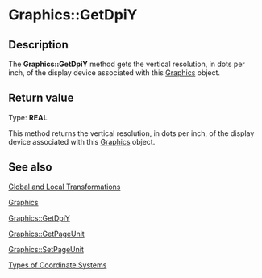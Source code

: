 # Graphics::GetDpiY

## Description

The **Graphics::GetDpiY** method gets the vertical resolution, in dots per inch, of the display device associated with this
[Graphics](https://learn.microsoft.com/windows/desktop/api/gdiplusgraphics/nl-gdiplusgraphics-graphics) object.

## Return value

Type: **REAL**

This method returns the vertical resolution, in dots per inch, of the display device associated with this
[Graphics](https://learn.microsoft.com/windows/desktop/api/gdiplusgraphics/nl-gdiplusgraphics-graphics) object.

## See also

[Global and Local Transformations](https://learn.microsoft.com/windows/desktop/gdiplus/-gdiplus-global-and-local-transformations-about)

[Graphics](https://learn.microsoft.com/windows/desktop/api/gdiplusgraphics/nl-gdiplusgraphics-graphics)

[Graphics::GetDpiY](https://learn.microsoft.com/windows/desktop/api/gdiplusgraphics/nf-gdiplusgraphics-graphics-getdpiy)

[Graphics::GetPageUnit](https://learn.microsoft.com/windows/desktop/api/gdiplusgraphics/nf-gdiplusgraphics-graphics-getpageunit)

[Graphics::SetPageUnit](https://learn.microsoft.com/windows/desktop/api/gdiplusgraphics/nf-gdiplusgraphics-graphics-setpageunit)

[Types of Coordinate Systems](https://learn.microsoft.com/windows/desktop/gdiplus/-gdiplus-types-of-coordinate-systems-about)